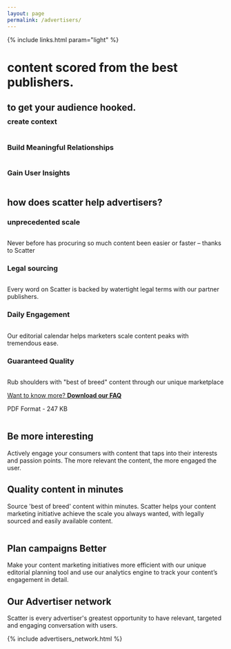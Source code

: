 ```yaml
---
layout: page
permalink: /advertisers/
---
```


<!-- hero -->
<div id="hero" class="hero hero__bg hero__advertisers">
  <div class="hero-a">
    <div class="header header-trans">
      <div class="container">
        <div class="row">
          {% include links.html param="light" %}
        </div>
      </div>
    </div>
    <div class="container">
      <div class="hero-content tac">
        <h1 class="hd-1 mt">content scored from the best publishers.</h1>
      </div>
    </div>
  </div>
  <div class="hero-b tac">
    <h2 class="hd-1">to get your audience hooked.</h2>
    <div class="breathe">
      <img src="{{ site.baseurl }}/img/hero-scatter-logo.png" alt="">
    </div>
    <div class="container" style="margin-top: -30px;">
      <div class="row">
        <div class="col-xs-4 tac">
          <img src="{{ site.baseurl }}/img/i-context.png" alt="">
          <h3 class="hd-3">create context</h3>
        </div>
        <div class="col-xs-4 tac">
          <img src="{{ site.baseurl }}/img/i-relationships.png" alt="">
          <h3 class="hd-3">Build Meaningful Relationships</h3>
        </div>
        <div class="col-xs-4 tac">
          <img src="{{ site.baseurl }}/img/i-insights.png" alt="">
          <h3 class="hd-3">Gain User Insights</h3>
        </div>
      </div>
    </div>
    <div class="hidden-xs skip tac">
      <a href="#content"><img src="{{ site.baseurl }}/img/i-arrow.png" alt=""></a>
    </div>
  </div>
</div>
<!-- /hero -->

<div id="content" class="section">
  <div class="container">
    <h2 class="hd-2 tac">how does scatter help advertisers?</h2>
    <div class="row breathe">
      <div class="col-md-3 mt pb">
        <div class="tac">
          <h3 class="hd-3">unprecedented scale</h3>
          <img src="{{ site.baseurl }}/img/i-time.png" alt="">
          <p class="brief-text">Never before has procuring so much content been easier or faster – thanks to Scatter</p>
        </div>
      </div>
      <div class="col-md-3 mt pb">
        <div class="tac">
          <h3 class="hd-3">Legal sourcing</h3>
          <img src="{{ site.baseurl }}/img/i-legal.png" alt="">
          <p class="brief-text">Every word on Scatter is backed by watertight legal terms with our partner publishers.</p>
        </div>
      </div>
      <div class="col-md-3 mt pb">
        <div class="tac">
          <h3 class="hd-3">Daily Engagement</h3>
          <img src="{{ site.baseurl }}/img/i-engagement.png" alt="">
          <p class="brief-text">Our editorial calendar helps marketers scale content peaks with tremendous ease.</p>
        </div>
      </div>
      <div class="col-md-3 mt pb">
        <div class="tac">
          <h3 class="hd-3">Guaranteed Quality</h3>
          <img src="{{ site.baseurl }}/img/i-quality.png" alt="">
          <p class="brief-text">Rub shoulders with "best of breed" content through our unique marketplace</p>
        </div>
      </div>
    </div>
    <div class="tac">
      <p><a href="{{ site.baseurl }}/files/scatter-advertiser-faqs.pdf" class="btn btn-action" target="_blank">Want to know more? <b>Download our FAQ</b></a></p>
      <p>PDF Format - 247 KB</p>
    </div>
  </div>
</div>

<div id="features">
  <div class="feature feature-gray">
    <div class="container">
      <div class="row">
        <div class="col-md-4 hidden-xs">
          <img src="{{ site.baseurl }}/img/feature-dashboard.jpg" alt="">
        </div>
        <div class="col-md-8">
          <div class="feature-content">
            <h2 class="hd-2">Be more interesting</h2>
            <p class="brief-text">Actively engage your consumers with content that taps into their interests and passion points. The more relevant the content, the more engaged the user.</p>
          </div>
        </div>
      </div>
    </div>
  </div>
  <div class="feature feature-alt">
    <div class="container">
      <div class="row">
        <div class="col-md-8">
          <div class="feature-content">
            <h2 class="hd-2">Quality content in minutes</h2>
            <p class="brief-text">Source 'best of breed' content within minutes. Scatter helps your content marketing initiative achieve the scale you always wanted, with legally sourced and easily available content.</p>
          </div>
        </div>
        <div class="col-md-4 hidden-xs">
          <img src="{{ site.baseurl }}/img/feature-searchresult.jpg" alt="">
        </div>
      </div>
    </div>
  </div>
  <div class="feature feature-gray">
    <div class="container">
      <div class="row">
        <div class="col-md-4 hidden-xs">
          <img src="{{ site.baseurl }}/img/feature-calendar.jpg" alt="">
        </div>
        <div class="col-md-8">
          <div class="feature-content">
            <h2 class="hd-2">Plan campaigns Better</h2>
            <p class="brief-text">Make your content marketing initiatives more efficient with our unique editorial planning tool and use our analytics engine to track your content’s engagement in detail.</p>
          </div>
        </div>
      </div>
    </div>
  </div>
</div>

<div class="section scatter">
  <div class="container tac">
    <h2 class="hd-2">Our Advertiser network</h2>
    <p class="brief-text">Scatter is every advertiser's greatest opportunity to have relevant, targeted and engaging conversation with users.</p>
    {% include advertisers_network.html %}
  </div>
</div>